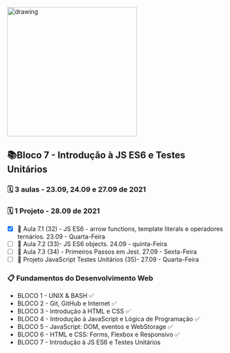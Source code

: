 <img src="https://user-images.githubusercontent.com/87394535/129942939-007fc304-2ac0-431d-b018-685951e5750f.png" alt="drawing" width="300"/>

## 📚Bloco 7 - Introdução à JS ES6 e Testes Unitários
### 🗓️ 3 aulas - 23.09, 24.09 e 27.09 de 2021
### 🗓️ 1 Projeto - 28.09 de 2021
- [x] 📖 Aula 7.1 (32) - JS ES6 - arrow functions, template literals e operadores ternários. 23.09 - Quarta-Feira
- [ ] 📖 Aula 7.2 (33)- JS ES6 objects. 24.09 - quinta-Feira
- [ ] 📖 Aula 7.3 (34) - Primeiros Passos em Jest. 27.09 - Sexta-Feira
- [ ] 📖 Projeto JavaScript Testes Unitários  (35)-  27.09 - Quarta-Feira

### 📋 Fundamentos do Desenvolvimento Web
- BLOCO 1 - UNIX & BASH  ✅
- BLOCO 2 - Git, GitHub e Internet ✅
- BLOCO 3 - Introdução à HTML e CSS ✅
- BLOCO 4 - Introdução à JavaScript e Lógica de Programação ✅
- BLOCO 5 - JavaScript: DOM, eventos e WebStorage ✅
- BLOCO 6 - HTML e CSS: Forms, Flexbox e Responsivo ✅
- BLOCO 7 - Introdução à JS ES6 e Testes Unitários
